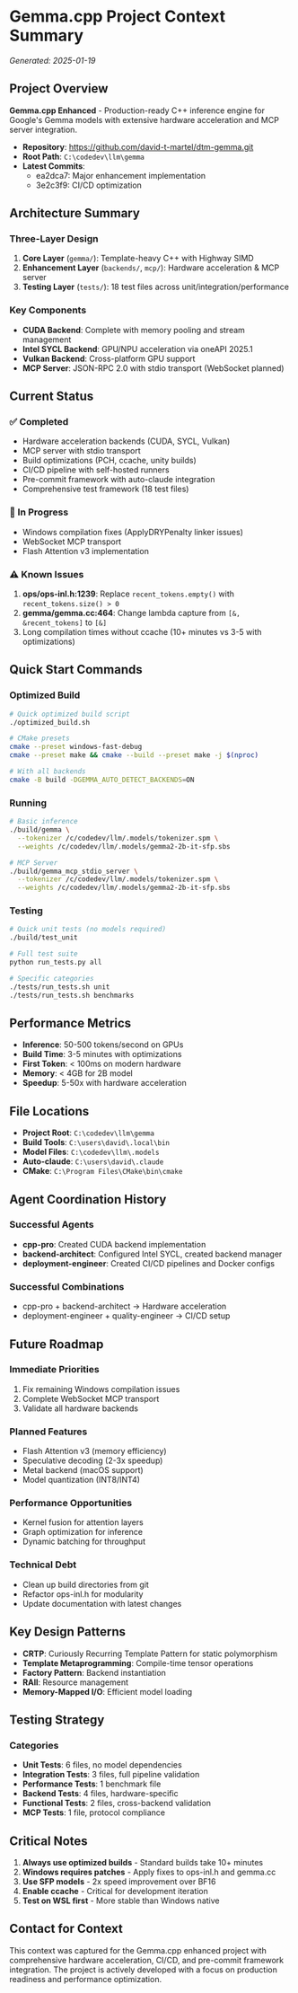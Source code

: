 # Gemma.cpp Project Context Summary
*Generated: 2025-01-19*

## Project Overview
**Gemma.cpp Enhanced** - Production-ready C++ inference engine for Google's Gemma models with extensive hardware acceleration and MCP server integration.

- **Repository**: https://github.com/david-t-martel/dtm-gemma.git
- **Root Path**: `C:\codedev\llm\gemma`
- **Latest Commits**:
  - ea2dca7: Major enhancement implementation
  - 3e2c3f9: CI/CD optimization

## Architecture Summary

### Three-Layer Design
1. **Core Layer** (`gemma/`): Template-heavy C++ with Highway SIMD
2. **Enhancement Layer** (`backends/`, `mcp/`): Hardware acceleration & MCP server
3. **Testing Layer** (`tests/`): 18 test files across unit/integration/performance

### Key Components
- **CUDA Backend**: Complete with memory pooling and stream management
- **Intel SYCL Backend**: GPU/NPU acceleration via oneAPI 2025.1
- **Vulkan Backend**: Cross-platform GPU support
- **MCP Server**: JSON-RPC 2.0 with stdio transport (WebSocket planned)

## Current Status

### ✅ Completed
- Hardware acceleration backends (CUDA, SYCL, Vulkan)
- MCP server with stdio transport
- Build optimizations (PCH, ccache, unity builds)
- CI/CD pipeline with self-hosted runners
- Pre-commit framework with auto-claude integration
- Comprehensive test framework (18 test files)

### 🚧 In Progress
- Windows compilation fixes (ApplyDRYPenalty linker issues)
- WebSocket MCP transport
- Flash Attention v3 implementation

### ⚠️ Known Issues
1. **ops/ops-inl.h:1239**: Replace `recent_tokens.empty()` with `recent_tokens.size() > 0`
2. **gemma/gemma.cc:464**: Change lambda capture from `[&, &recent_tokens]` to `[&]`
3. Long compilation times without ccache (10+ minutes vs 3-5 with optimizations)

## Quick Start Commands

### Optimized Build
```bash
# Quick optimized build script
./optimized_build.sh

# CMake presets
cmake --preset windows-fast-debug
cmake --preset make && cmake --build --preset make -j $(nproc)

# With all backends
cmake -B build -DGEMMA_AUTO_DETECT_BACKENDS=ON
```

### Running
```bash
# Basic inference
./build/gemma \
  --tokenizer /c/codedev/llm/.models/tokenizer.spm \
  --weights /c/codedev/llm/.models/gemma2-2b-it-sfp.sbs

# MCP Server
./build/gemma_mcp_stdio_server \
  --tokenizer /c/codedev/llm/.models/tokenizer.spm \
  --weights /c/codedev/llm/.models/gemma2-2b-it-sfp.sbs
```

### Testing
```bash
# Quick unit tests (no models required)
./build/test_unit

# Full test suite
python run_tests.py all

# Specific categories
./tests/run_tests.sh unit
./tests/run_tests.sh benchmarks
```

## Performance Metrics

- **Inference**: 50-500 tokens/second on GPUs
- **Build Time**: 3-5 minutes with optimizations
- **First Token**: < 100ms on modern hardware
- **Memory**: < 4GB for 2B model
- **Speedup**: 5-50x with hardware acceleration

## File Locations

- **Project Root**: `C:\codedev\llm\gemma`
- **Build Tools**: `C:\users\david\.local\bin`
- **Model Files**: `C:\codedev\llm\.models`
- **Auto-claude**: `C:\users\david\.claude`
- **CMake**: `C:\Program Files\CMake\bin\cmake`

## Agent Coordination History

### Successful Agents
- **cpp-pro**: Created CUDA backend implementation
- **backend-architect**: Configured Intel SYCL, created backend manager
- **deployment-engineer**: Created CI/CD pipelines and Docker configs

### Successful Combinations
- cpp-pro + backend-architect → Hardware acceleration
- deployment-engineer + quality-engineer → CI/CD setup

## Future Roadmap

### Immediate Priorities
1. Fix remaining Windows compilation issues
2. Complete WebSocket MCP transport
3. Validate all hardware backends

### Planned Features
- Flash Attention v3 (memory efficiency)
- Speculative decoding (2-3x speedup)
- Metal backend (macOS support)
- Model quantization (INT8/INT4)

### Performance Opportunities
- Kernel fusion for attention layers
- Graph optimization for inference
- Dynamic batching for throughput

### Technical Debt
- Clean up build directories from git
- Refactor ops-inl.h for modularity
- Update documentation with latest changes

## Key Design Patterns

- **CRTP**: Curiously Recurring Template Pattern for static polymorphism
- **Template Metaprogramming**: Compile-time tensor operations
- **Factory Pattern**: Backend instantiation
- **RAII**: Resource management
- **Memory-Mapped I/O**: Efficient model loading

## Testing Strategy

### Categories
- **Unit Tests**: 6 files, no model dependencies
- **Integration Tests**: 3 files, full pipeline validation
- **Performance Tests**: 1 benchmark file
- **Backend Tests**: 4 files, hardware-specific
- **Functional Tests**: 2 files, cross-backend validation
- **MCP Tests**: 1 file, protocol compliance

## Critical Notes

1. **Always use optimized builds** - Standard builds take 10+ minutes
2. **Windows requires patches** - Apply fixes to ops-inl.h and gemma.cc
3. **Use SFP models** - 2x speed improvement over BF16
4. **Enable ccache** - Critical for development iteration
5. **Test on WSL first** - More stable than Windows native

## Contact for Context
This context was captured for the Gemma.cpp enhanced project with comprehensive hardware acceleration, CI/CD, and pre-commit framework integration. The project is actively developed with a focus on production readiness and performance optimization.